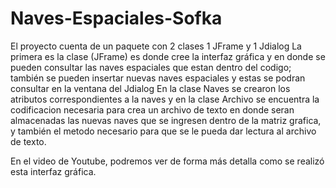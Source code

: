 # Naves-Espaciales-Sofka

El proyecto cuenta de un paquete con 2 clases 1 JFrame y 1 Jdialog
 La primera es la clase (JFrame) es donde cree la interfaz gráfica y en donde se pueden consultar las naves espaciales que 
 estan dentro del codigo; también se pueden insertar nuevas naves espaciales y estas se podran consultar en la ventana del Jdialog
 En la clase Naves se crearon los atributos correspondientes a la naves y en la clase Archivo se encuentra la codificacion necesaria
 para crea un archivo de texto en donde seran almacenadas las nuevas naves que se ingresen dentro de la matriz grafica, y también el metodo
 necesario para que se le pueda dar lectura al archivo de texto.
 
 En el video de Youtube, podremos ver de forma más detalla como se realizó esta interfaz gráfica.
